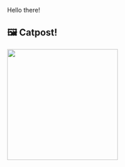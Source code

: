 Hello there!



## 🖼️ Catpost!

<sub>
    <img src="https://cdn2.thecatapi.com/images/dad.jpg" height="256">
</sub>

